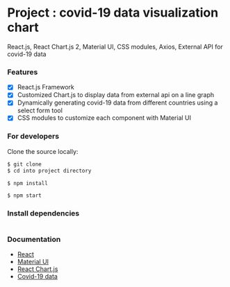 # Project : covid-19 data visualization chart

React.js, React Chart.js 2, Material UI, CSS modules, Axios, External API for covid-19 data  

### Features 
- [x] React.js Framework
- [x] Customized Chart.js to display data from external api on a line graph
- [x] Dynamically generating covid-19 data from different countries using a select form tool
- [x] CSS modules to customize each component with Material UI

### For developers
Clone the source locally:

```sh
$ git clone 
$ cd into project directory

$ npm install

$ npm start
```

### Install dependencies

```npm install --save axios @material-ui/core react-chartjs-2 react-countup classnames
```

### Documentation
- [React](https://reactjs.org/)
- [Material UI](https://material-ui.com/)
- [React Chart.js](https://www.npmjs.com/package/react-chartjs-2)
- [Covid-19 data](https://covid19.mathdro.id/api)
